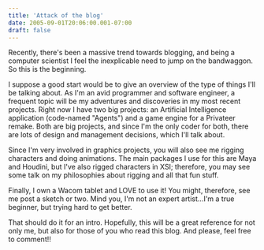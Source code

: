 ```yaml
---
title: 'Attack of the blog'
date: 2005-09-01T20:06:00.001-07:00
draft: false
---
```


Recently, there's been a massive trend towards blogging, and being a computer scientist I feel the inexplicable need to jump on the bandwaggon. So this is the beginning.

I suppose a good start would be to give an overview of the type of things I'll be talking about. As I'm an avid programmer and software engineer, a frequent topic will be my adventures and discoveries in my most recent projects. Right now I have two big projects: an Artificial Intelligence application (code-named "Agents") and a game engine for a Privateer remake. Both are big projects, and since I'm the only coder for both, there are lots of design and management decisions, which I'll talk about.

Since I'm very involved in graphics projects, you will also see me rigging characters and doing animations. The main packages I use for this are Maya and Houdini, but I've also rigged characters in XSI; therefore, you may see some talk on my philosophies about rigging and all that fun stuff.

Finally, I own a Wacom tablet and LOVE to use it! You might, therefore, see me post a sketch or two. Mind you, I'm not an expert artist...I'm a true beginner, but trying hard to get better.

That should do it for an intro. Hopefully, this will be a great reference for not only me, but also for those of you who read this blog. And please, feel free to comment!!
